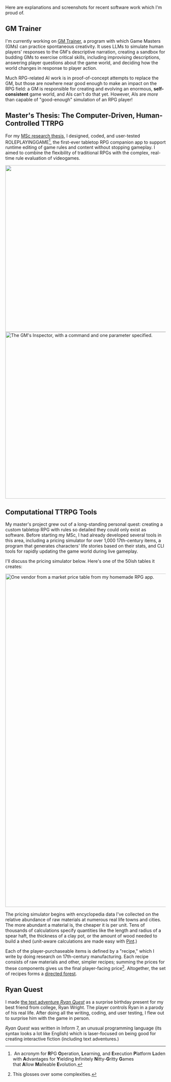 Here are explanations and screenshots for recent software work which I'm proud of.

## GM Trainer

I'm currently working on [GM Trainer](https://github.com/maxwelljoslyn/gm-trainer), a program with which Game Masters (GMs) can practice spontaneous creativity. It uses LLMs to simulate human players' responses to the GM's descriptive narration, creating a sandbox for budding GMs to exercise critical skills, including improvising descriptions, answering player questions about the game world, and deciding how the world changes in response to player action.

Much RPG-related AI work is in proof-of-concept attempts to replace the GM, but those are nowhere near good enough to make an impact on the RPG field: a GM is responsible for creating and evolving an enormous, **self-consistent** game world, and AIs can't do that yet. However, AIs are _more_ than capable of "good-enough" simulation of an RPG player!

## Master's Thesis: The Computer-Driven, Human-Controlled TTRPG

For my [MSc research thesis]([url](https://www.maxwelljoslyn.com/static/maxwell-joslyn-ms-thesis-v1.0.3.pdf)), I designed, coded, and user-tested ROLEPLAYINGGAME[^1], the first-ever tabletop RPG companion app to support runtime editing of game rules and content without stopping gameplay. I aimed to combine the flexibility of traditional RPGs with the complex, real-time rule evaluation of videogames.

<img width="524" src="https://github.com/maxwelljoslyn/maxwelljoslyn/assets/11641081/160e989f-b0a2-4752-9391-f3b4e759f304">

<img width="524" alt="The GM's Inspector, with a command and one parameter specified." src="https://github.com/maxwelljoslyn/maxwelljoslyn/assets/11641081/2d412f53-fa5d-420f-9586-f89c9bd6ba50">

## Computational TTRPG Tools

My master's project grew out of a long-standing personal quest: creating a custom tabletop RPG with rules so detailed they could only exist as software. Before starting my MSc, I had already developed several tools in this area, including a pricing simulator for over 1,000 17th-century items, a program that generates characters' life stories based on their stats, and CLI tools for rapidly updating the game world during live gameplay.

I'll discuss the pricing simulator below. Here's one of the 50ish tables it creates:

<img width="1048" alt="One vendor from a market price table from my homemade RPG app." src="https://github.com/maxwelljoslyn/maxwelljoslyn/assets/11641081/5c7ee7a2-5c72-4cc0-8bf2-e6de5f93ba0b">

The pricing simulator begins with encyclopedia data I've collected on the relative abundance of raw materials at numerous real life towns and cities. The more abundant a material is, the cheaper it is per unit. Tens of thousands of calculations specify quantities like the length and radius of a spear haft, the thickness of a clay pot, or the amount of wood needed to build a shed (unit-aware calculations are made easy with [Pint](https://pint.readthedocs.io/).)

Each of the player-purchaseable items is defined by a "recipe," which I write by doing research on 17th-century manufacturing. Each recipe consists of raw materials and other, simpler recipes; summing the prices for these components gives us the final player-facing price[^2]. Altogether, the set of recipes forms a [directed forest](https://en.wikipedia.org/wiki/Tree_(graph_theory)#Polyforest).

## Ryan Quest

I made [the text adventure *Ryan Quest*](https://www.maxwelljoslyn.com/ryanquest) as a surprise birthday present for my best friend from college, Ryan Wright. The player controls Ryan in a parody of his real life. After doing all the writing, coding, and user testing, I flew out to surprise him with the game in person.

*Ryan Quest* was written in Inform 7, an unusual programming language (its syntax looks a lot like English) which is laser-focused on being good for creating interactive fiction (including text adventures.)

[^1]:  An acronym for **R**PG **O**peration, **L**earning, and **E**xecution **P**latform **L**aden with **A**dvantages for **Y**ielding **I**nfinitely **N**itty-**G**ritty **G**ames that **A**llow **M**alleable **E**volution.

[^2]: This glosses over some complexities.

